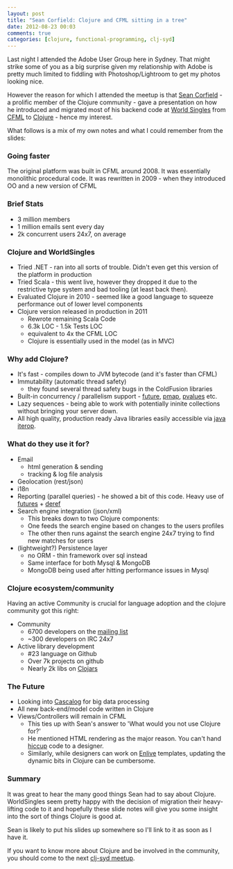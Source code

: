 ```yaml
---
layout: post
title: "Sean Corfield: Clojure and CFML sitting in a tree"
date: 2012-08-23 00:03
comments: true
categories: [clojure, functional-programming, clj-syd]
---
```


Last night I attended the Adobe User Group here in Sydney. That might strike some of you as a big surprise
given my relationship with Adobe is pretty much limited to fiddling with Photoshop/Lightroom to get my photos looking nice.

However the reason for which I attended the meetup is that [Sean Corfield](https://twitter.com/seancorfield) - a prolific member of the Clojure community - gave a presentation on how he introduced and migrated most of his backend code at [World Singles](http://worldsingles.com/ws2010/index.cfm) from [CFML](http://en.wikipedia.org/wiki/ColdFusion_Markup_Language) to [Clojure](http://clojure.org/) - hence my interest.

What follows is a mix of my own notes and what I could remember from the slides:

### Going faster

The original platform was built in CFML around 2008. It was essentially monolithic procedural code. It was rewritten in 2009 - when they introduced OO and a new version of CFML

### Brief Stats

* 3 million members
* 1 million emails sent every day
* 2k concurrent users 24x7, on average

### Clojure and WorldSingles

* Tried .NET - ran into all sorts of trouble. Didn't even get this version of the platform in production
* Tried Scala - this went live, however they dropped it due to the restrictive type system and bad tooling (at least back then).
* Evaluated Clojure in 2010 - seemed like a good language to squeeze performance out of lower level components
* Clojure version released in production in 2011
	* Rewrote remaining Scala Code
	* 6.3k LOC - 1.5k Tests LOC
	* equivalent to 4x the CFML LOC
	* Clojure is essentially used in the model (as in MVC)
	
### Why add Clojure?

* It's fast - compiles down to JVM bytecode (and it's faster than CFML)
* Immutability (automatic thread safety)
	* they found several thread safety bugs in the ColdFusion libraries
* Built-in concurrency / parallelism support - [future](http://clojuredocs.org/clojure_core/clojure.core/future), [pmap](http://clojuredocs.org/clojure_core/clojure.core/pmap), [pvalues](http://clojuredocs.org/clojure_core/clojure.core/pvalues) etc.
* Lazy sequences - being able to work with potentially ininite collections without bringing your server down.
* All high quality, production ready Java libraries easily accessible via [java iterop](http://clojure.org/java_interop).

### What do they use it for?

* Email
	* html generation & sending
	* tracking & log file analysis
* Geolocation (rest/json)
* i18n
* Reporting (parallel queries) - he showed a bit of this code. Heavy use of [futures](http://clojuredocs.org/clojure_core/clojure.core/future) + [deref](http://clojuredocs.org/clojure_core/clojure.core/deref)
* Search engine integration (json/xml)
	* This breaks down to two Clojure components:
	* One feeds the search engine based on changes to the users profiles
	* The other then runs against the search engine 24x7 trying to find new matches for users
* (lightweight?) Persistence layer
	* no ORM - thin framework over sql instead
	* Same interface for both Mysql & MongoDB
	* MongoDB being used after hitting performance issues in Mysql
	
### Clojure ecosystem/community

Having an active Community is crucial for language adoption and the clojure community got this right:

* Community
	* 6700 developers on the [mailing list](https://groups.google.com/forum/?fromgroups#!forum/clojure)
	* ~300 developers on IRC 24x7
* Active library development
	* \#23 language on Github
	* Over 7k projects on github
	* Nearly 2k libs on [Clojars](https://clojars.org/)
	
### The Future

* Looking into [Cascalog](https://github.com/nathanmarz/cascalog) for big data processing
* All new back-end/model code written in Clojure
* Views/Controllers will remain in CFML
	* This ties up with Sean's answer to 'What would you not use Clojure for?'
	* He mentioned HTML rendering as the major reason. You can't hand [hiccup](https://github.com/weavejester/hiccup) code to a designer. 
	* Similarly, while designers can work on [Enlive](https://github.com/cgrand/enlive) templates, updating the dynamic bits in Clojure can be cumbersome.


### Summary

It was great to hear the many good things Sean had to say about Clojure. WorldSingles seem pretty happy with the decision of migration their heavy-lifting code to it and hopefully these slide notes will give you some insight into the sort of things Clojure is good at.

Sean is likely to put his slides up somewhere so I'll link to it as soon as I have it. 	

If you want to know more about Clojure and be involved in the community, you should come to the next [clj-syd meetup](http://www.meetup.com/clj-syd/).
	



